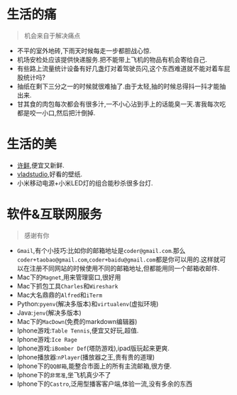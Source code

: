 # 生活的痛
>机会来自于解决痛点

- 不平的室外地砖,下雨天时候每走一步都胆战心惊.
- 机场安检处应该提供快递服务.把不能带上飞机的物品有机会寄给自己.
- 有些路上流量统计设备有好几盏灯对着驾驶员闪,这个东西难道就不能对着车屁股统计吗?
- 抽纸在剩下三分之一的时候就很难抽了.由于太轻,抽的时候总得抖一抖才能抽出来.
- 甘其食的肉包每次都会有很多汁,一不小心沾到手上的话能臭一天.害我每次吃都是咬一小口,然后把汁倒掉.

# 生活的美

- [许鲜](http://www.xuxian.com),便宜又新鲜.
- [vladstudio](http://www.vladstudio.com),好看的壁纸.
- 小米移动电源+小米LED灯的组合能秒杀很多台灯.

# 软件&互联网服务
>感谢有你

- `Gmail`,有个小技巧:比如你的邮箱地址是`coder@gmail.com`.那么`coder+taobao@gmail.com`,`coder+baidu@gmail.com`都是你可以用的.这样就可以在注册不同网站的时候使用不同的邮箱地址,但都能用同一个邮箱收邮件.
- Mac下的`Magnet`,用来管理窗口,很好用
- Mac下抓包工具`Charles`和`Wireshark`
- Mac大名鼎鼎的`Alfred`和`iTerm`
- Python:`pyenv`(解决多版本)和`virtualenv`(虚拟环境)
- Java:`jenv`(解决多版本)
- Mac下的`MacDown`(免费的markdown编辑器)
- Iphone游戏:`Table Tennis`,便宜又好玩,超值.
- Iphone游戏:`Ice Rage`
- Iphone游戏:`iBomber Def`(塔防游戏),ipad版玩起来更爽.
- Iphone播放器:`nPlayer`(播放器之王,贵有贵的道理)
- Iphone下的`QQ邮箱`,能整合市面上的所有主流邮箱,很方便.
- Iphone下的`非常准`,坐飞机真少不了
- Iphone下的`Castro`,泛用型播客客户端,体验一流,没有多余的东西


